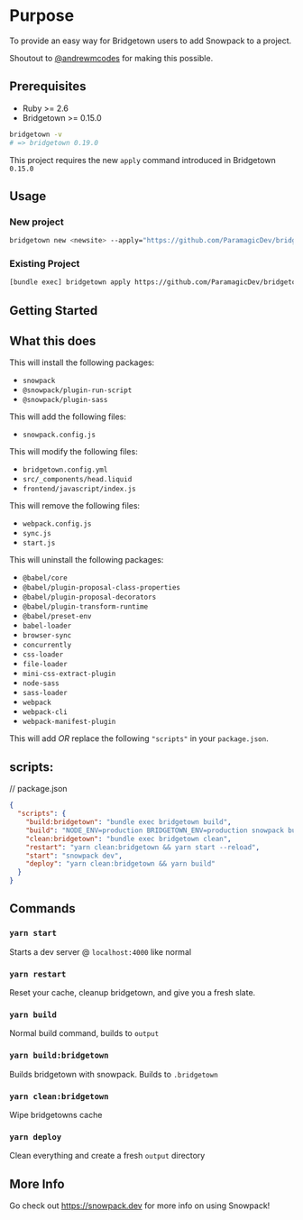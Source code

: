 # Purpose

To provide an easy way for Bridgetown users to add Snowpack to a project.

Shoutout to [@andrewmcodes](https://github.com/andrewmcodes) for making this possible.

## Prerequisites

- Ruby >= 2.6
- Bridgetown >= 0.15.0

```bash
bridgetown -v
# => bridgetown 0.19.0
```

This project requires the new `apply` command introduced in Bridgetown
`0.15.0`

## Usage

### New project

```bash
bridgetown new <newsite> --apply="https://github.com/ParamagicDev/bridgetown-automation-snowpack"
```

### Existing Project

```bash
[bundle exec] bridgetown apply https://github.com/ParamagicDev/bridgetown-automation-snowpack
```

## Getting Started

## What this does

This will install the following packages:

- `snowpack`
- `@snowpack/plugin-run-script`
- `@snowpack/plugin-sass`

This will add the following files:

- `snowpack.config.js`

This will modify the following files:

- `bridgetown.config.yml`
- `src/_components/head.liquid`
- `frontend/javascript/index.js`

This will remove the following files:

- `webpack.config.js`
- `sync.js`
- `start.js`

This will uninstall the following packages:

- `@babel/core`
- `@babel/plugin-proposal-class-properties`
- `@babel/plugin-proposal-decorators`
- `@babel/plugin-transform-runtime`
- `@babel/preset-env`
- `babel-loader`
- `browser-sync`
- `concurrently`
- `css-loader`
- `file-loader`
- `mini-css-extract-plugin`
- `node-sass`
- `sass-loader`
- `webpack`
- `webpack-cli`
- `webpack-manifest-plugin`


This will add *OR* replace the following `"scripts"` in your `package.json`.

## scripts:

// package.json
```json
{
  "scripts": {
    "build:bridgetown": "bundle exec bridgetown build",
    "build": "NODE_ENV=production BRIDGETOWN_ENV=production snowpack build",
    "clean:bridgetown": "bundle exec bridgetown clean",
    "restart": "yarn clean:bridgetown && yarn start --reload",
    "start": "snowpack dev",
    "deploy": "yarn clean:bridgetown && yarn build"
  }
}
```

## Commands

### `yarn start`

Starts a dev server @ `localhost:4000` like normal

### `yarn restart`

Reset your cache, cleanup bridgetown, and give you a fresh slate.

### `yarn build`

Normal build command, builds to `output`

### `yarn build:bridgetown`

Builds bridgetown with snowpack. Builds to `.bridgetown`

### `yarn clean:bridgetown`

Wipe bridgetowns cache

### `yarn deploy`

Clean everything and create a fresh `output` directory

## More Info

Go check out https://snowpack.dev for more info on using Snowpack!
